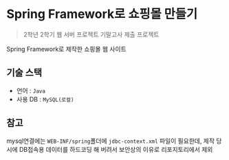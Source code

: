 # Spring Framework로 쇼핑몰 만들기
> 2학년 2학기 웹 서버 프로젝트 기말고사 제출 프로젝트

Spring Framework로 제작한 쇼핑몰 웹 사이트

## 기술 스택
- 언어 : `Java`
- 사용 DB : `MySQL(로컬)`

## 참고
mysql연결에는 `WEB-INF/spring`폴더에 `jdbc-context.xml` 파일이 필요한데, 제작 당시에 DB접속용 데이터를 하드코딩 해 버려서 보안상의 이유로 리포지토리에서 제외
